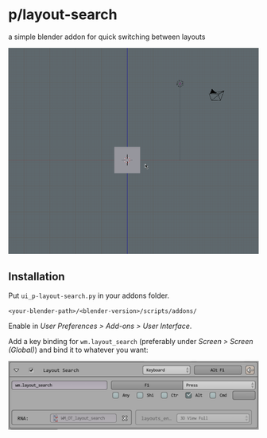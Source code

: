 # p/layout-search
a simple blender addon for quick switching between layouts

![p-layout-search](p-layout-search.gif)

## Installation
Put `ui_p-layout-search.py` in your addons folder.
```
<your-blender-path>/<blender-version>/scripts/addons/
```
Enable in *User Preferences > Add-ons > User Interface*.

Add a key binding for `wm.layout_search` (preferably under *Screen > Screen (Global)*) and bind it to whatever you want:

![installation](installation.png)

